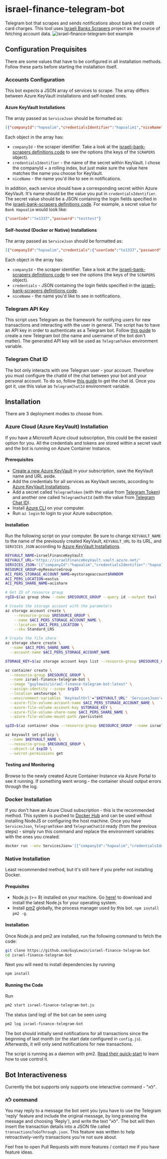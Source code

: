 # israel-finance-telegram-bot
Telegram bot that scrapes and sends notifications about bank and credit card charges. This tool uses [Israeli Banks Scrapers](https://github.com/eshaham/israeli-bank-scrapers) project as the source of fetching account data.
![israel-finance-telegram-bot example](/screenshots/1.png?raw=true "israel-finance-telegram-bot example")

## Configuration Prequisites
There are some values that have to be configured in all installation methods. Follow these parts before starting the installation itself.

### Accounts Configuration
This bot expects a JSON array of services to scrape. The array differs between Azure KeyVault installations and self-hosted ones.

#### Azure KeyVault Installations
The array passed as `ServiceJson` should be formatted as:
```json
[{"companyId":"hapoalim","credentialsIdentifier":"hapoalim1","niceName":"בנק הפועלים"},{"companyId":"amex","credentialsIdentifier":"amex1","niceName":"אמריקן אקספרס"},{"companyId":"isracard","credentialsIdentifier":"isracard1","niceName":"ישראכרט"}]
```
Each object in the array has:
* `companyId` - the scraper identifier. Take a look at the [israeli-bank-scrapers definitions code](https://github.com/eshaham/israeli-bank-scrapers/blob/master/src/definitions.ts) to see the options (the keys of the `SCRAPERS` object).
* `credentialsIdentifier` - the name of the secret within KeyVault. I chose the companyId + a rolling index, but just make sure the value here matches the name you choose for KeyVault.
* `niceName` - the name you'd like to see in notifications.

In addition, each service should have a corresponding secret within Azure KeyVault. It's name should be the value you put in `credentialsIdentifier`. The secret value should be a JSON containing the login fields specified in the [israeli-bank-scrapers definitions code](https://github.com/eshaham/israeli-bank-scrapers/blob/master/src/definitions.ts). For example, a secret value for `Bank Hapoalim` would look like:
```json
{"userCode":"te1337","password":"testtest"}
```

#### Self-hosted (Docker or Native) Installations
The array passed as `ServiceJson` should be formatted as:
```json
[{"companyId":"hapoalim","credentials":{"userCode":"te1337","password":"testtest"},"niceName":"בנק הפועלים"},{"companyId":"amex","credentials":{"id":"000000000","card6Digits":123456,"password":"testtest"},"niceName":"אמריקן אקספרס"},{"companyId":"isracard","credentials":{"id":"000000000","card6Digits":123456,"password":"testtest"},"niceName":"ישראכרט"}]
```
Each object in the array has:
* `companyId` - the scraper identifier. Take a look at the [israeli-bank-scrapers definitions code](https://github.com/eshaham/israeli-bank-scrapers/blob/master/src/definitions.ts) to see the options (the keys of the `SCRAPERS` object).
* `credentials` - JSON containing the login fields specified in the [israeli-bank-scrapers definitions code](https://github.com/eshaham/israeli-bank-scrapers/blob/master/src/definitions.ts).
* `niceName` - the name you'd like to see in notifications.

### Telegram API Key
This script uses Telegram as the framework for notifying users for new transactions and interacting with the user in general.
The script has to have an API key in order to authenticate as a Telegram bot.
Follow [this guide](https://docs.influxdata.com/kapacitor/v1.5/event_handlers/telegram/#create-a-telegram-bot) to create a new Telegram bot (the name and username of the bot don't matter). The generated API key will be used as `TelegramToken` environment variable.

### Telegram Chat ID
The bot only interacts with one Telegram user - your account. Therefore you must configure the chatId of the chat between your bot and your personal account. To do so, follow [this guide](https://docs.influxdata.com/kapacitor/v1.5/event_handlers/telegram/#get-your-telegram-chat-id) to get the chat id.
Once you got it, use this value as `TelegramChatId` environment variable.

## Installation
There are 3 deployment modes to choose from.

### Azure Cloud (Azure KeyVault) Installation
If you have a Microsoft Azure cloud subscription, this could be the easiest option for you. All the credentials and tokens are stored within a secret vault and the bot is running on Azure Container Instance.

#### Prerequisites
* [Create a new Azure KeyVault](https://docs.microsoft.com/en-us/azure/key-vault/quick-create-portal#create-a-vault) in your subscription, save the KeyVault name and URL aside. 
* Add the credentials for all services as KeyVault secrets, according to [Azure KeyVault Installations](#azure-keyVault-installations).
* Add a secret called `TelegramToken` (with the value from [Telegram Token](#telegram-token)) and another one called `TelegramChatId` (with the value from [Telegram Chat ID](#telegram-chat-id)).
* Install [Azure CLI](https://docs.microsoft.com/en-us/cli/azure/install-azure-cli?view=azure-cli-latest) on your computer. 
* Run `az login` to login to your Azure subscription.

#### Installation
Run the following script on your computer. Be sure to change `KEYVAULT_NAME` to the name of the previously created KeyVault, `KEYVAULT_URL` to its URL, and `SERVICES_JSON` according to [Azure KeyVault Installations](#azure-keyVault-installations).
```bash
KEYVAULT_NAME=israelFinanceKeyVault
KEYVAULT_URL='https://israelFinanceKeyVault.vault.azure.net/'
SERVICES_JSON='[{"companyId":"hapoalim","credentialsIdentifier":"hapoalim1","niceName":"בנק הפועלים"},{"companyId":"amex","credentialsIdentifier":"amex1","niceName":"אמריקן אקספרס"},{"companyId":"isracard","credentialsIdentifier":"isracard1","niceName":"ישראכרט"}]'
RESOURCE_GROUP=myResourceGroup
ACI_PERS_STORAGE_ACCOUNT_NAME=mystorageaccount$RANDOM
ACI_PERS_LOCATION=eastus
ACI_PERS_SHARE_NAME=acishare

# Get ID of resource group
rgID=$(az group show --name $RESOURCE_GROUP --query id --output tsv)

# Create the storage account with the parameters
az storage account create \
    --resource-group $RESOURCE_GROUP \
    --name $ACI_PERS_STORAGE_ACCOUNT_NAME \
    --location $ACI_PERS_LOCATION \
    --sku Standard_LRS

# Create the file share
az storage share create \
  --name $ACI_PERS_SHARE_NAME \
  --account-name $ACI_PERS_STORAGE_ACCOUNT_NAME

STORAGE_KEY=$(az storage account keys list --resource-group $RESOURCE_GROUP --account-name $ACI_PERS_STORAGE_ACCOUNT_NAME --query "[0].value" --output tsv)

az container create \
  --resource-group $RESOURCE_GROUP \
  --name israel-finance-telegram-bot \
  --image "guylewin/israel-finance-telegram-bot:latest" \
  --assign-identity --scope $rgID \
  --location westeurope \
  --environment-variables 'KeyVaultUrl'="$KEYVAULT_URL" 'ServicesJson'="$SERVICES_JSON" 'HandledTransactionsDbPath'='/persistent/handledTransactions.json' 'FlaggedTransactionsDbPath'='/persistent/flaggedTransactions.json' \
  --azure-file-volume-account-name $ACI_PERS_STORAGE_ACCOUNT_NAME \
  --azure-file-volume-account-key $STORAGE_KEY \
  --azure-file-volume-share-name $ACI_PERS_SHARE_NAME \
  --azure-file-volume-mount-path /persistent

spID=$(az container show --resource-group $RESOURCE_GROUP --name israel-finance-telegram-bot --query identity.principalId --out tsv)

az keyvault set-policy \
  --name $KEYVAULT_NAME \
  --resource-group $RESOURCE_GROUP \
  --object-id $spID \
  --secret-permissions get
```

#### Testing and Monitoring
Browse to the newly created Azure Container Instance via Azure Portal to see it running. If something went wrong - the container should output errors through the log.

### Docker Installation
If you don't have an Azure Cloud subscription - this is the recommended method. This system is pushed to [Docker Hub](https://hub.docker.com/repository/docker/guylewin/israel-finance-telegram-bot) and can be used without installing NodeJS or configuring the host machine.
Once you have `ServicesJson`, `TelegramToken` and `TelegramChatId` ready (from the previous steps) - simply run this command and replace the environment variables with the ones you created:
```bash
docker run --env ServicesJson='[{"companyId":"hapoalim","credentialsIdentifier":"hapoalim1","niceName":"בנק הפועלים"},{"companyId":"amex","credentialsIdentifier":"amex1","niceName":"אמריקן אקספרס"},{"companyId":"isracard","credentialsIdentifier":"isracard1","niceName":"ישראכרט"}]' --env TelegramToken='123' --env TelegramChatId=123 guylewin/israel-finance-telegram-bot
```

### Native Installation
Least recommended method, but it's still here if you prefer not installing Docker.

#### Prequisites
* Node.js (>= 8) installed on your machine. Go [here!](https://nodejs.org/en/download/) to download and install the latest Node.js for your operating system.
* Install [pm2](https://www.npmjs.com/package/pm2) globally, the process manager used by this bot. `npm install pm2 -g`.

#### Installation
Once Node.js and pm2 are installed, run the following command to fetch the code:

```bash
git clone https://github.com/GuyLewin/israel-finance-telegram-bot
cd israel-finance-telegram-bot
```

Next you will need to install dependencies by running
```bash
npm install
```

#### Running the Code
Run
```bash
pm2 start israel-finance-telegram-bot.js
```

The status (and log) of the bot can be seen using
```bash
pm2 log israel-finance-telegram-bot
```
The bot should initially send notifications for all transactions since the beginning of last month (or the start date configured in `config.js`).
Afterwards, it will only send notifications for new transactions.

The script is running as a daemon with pm2. [Read their quick-start](http://pm2.keymetrics.io/docs/usage/quick-start/) to learn how to use control it.

## Bot Interactiveness
Currently the bot supports only supports one interactive command - "לא".

### לא command
You may reply to a message the bot sent you (you have to use the Telegram 'reply' feature and include the original message, by long pressing the message and choosing 'Reply'), and write the text "לא".
The bot will then insert the transaction details into a JSON file called `transactionsToGoThrough.json`.
This feature was written to help retroactively-verify transactions you're not sure about. 

Feel free to open Pull Requests with more features / contact me if you have feature ideas.
